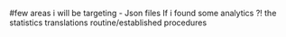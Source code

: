 #few areas i will be targeting -
Json files
If i found some analytics ?!
the statistics
translations
routine/established procedures
